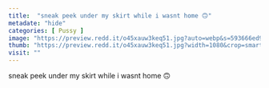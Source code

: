 ```yaml
---
title:  "sneak peek under my skirt while i wasnt home 🙃"
metadate: "hide"
categories: [ Pussy ]
image: "https://preview.redd.it/o45xauw3keq51.jpg?auto=webp&s=593666ed94acf3a9763615109c8bac069fbded12"
thumb: "https://preview.redd.it/o45xauw3keq51.jpg?width=1080&crop=smart&auto=webp&s=ac783825bd1bd5e76d1dd9c1b6e88e8b042af767"
visit: ""
---
```

sneak peek under my skirt while i wasnt home 🙃
